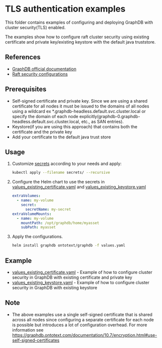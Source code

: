 # TLS authentication examples

This folder contains examples of configuring and deploying GraphDB with cluster security(TLS) enabled.

The examples show how to configure raft cluster security using existing certificate and private key/existing keystore 
with the default java truststore. 

## References

* [GraphDB official documentation](https://graphdb.ontotext.com/documentation/10.7/)
* [Raft security configurations](https://graphdb.ontotext.com/documentation/10.7/directories-and-config-properties.html#cluster-properties)

## Prerequisites
* Self-signed certificate and private key. Since we are using a shared certificate for all nodes it must 
be issued to the domains of all nodes using a wildcard ex *.graphdb-headless.default.svc.cluster.local 
or specify the domain of each node explicitly(graphdb-0.graphdb-headless.default.svc.cluster.local, etc., as SAN entries).
* Keystore(if you are using this approach) that contains both the certificate and the private key
* Add your certificate to the default java trust store

## Usage
1. Customize [secrets](secrets) according to your needs and apply:

   ```bash
   kubectl apply --filename secrets/ --recursive
   ```
2. Configure the Helm chart to use the secrets in [values_existing_certificate.yaml](values_existing_certificate.yaml)
and [values_existing_keystore.yaml](values_existing_keystore.yaml)
   ```yaml
   extraVolumes:
     - name: my-volume
       secret:
         secretName: my-secret 
   extraVolumeMounts:
     - name: my-volume
       mountPath: /opt/graphdb/home/myasset 
       subPath: myasset 
   ```
3. Apply the configurations.
   ```bash
   helm install graphdb ontotext/graphdb -f values.yaml 
   ```
## Example
* [values_existing_certificate.yaml](values_existing_certificate.yaml) - Example of how to configure cluster security in GraphDB with existing certificate and private key
* [values_existing_keystore.yaml](values_existing_keystore.yaml) - Example of how to configure cluster security in GraphDB with existing keystore 

## Note
* The above examples use a single self-signed certificate that is shared across all nodes since configuring 
a separate certificate for each node is possible but introduces a lot of configuration overhead. For more information
see https://graphdb.ontotext.com/documentation/10.7/encryption.html#use-self-signed-certificates
